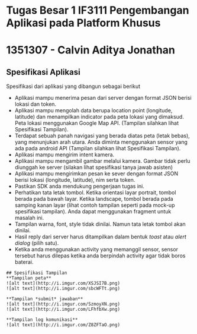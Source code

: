 # Tugas Besar 1 IF3111 Pengembangan Aplikasi pada Platform Khusus
# 1351307 - Calvin Aditya Jonathan
## Spesifikasi Aplikasi

Spesifikasi dari aplikasi yang dibangun sebagai berikut

* Aplikasi mampu menerima pesan dari server dengan format JSON berisi lokasi dan token.
* Aplikasi mampu mengolah data berupa location point (longitude, latitude) dan menampilkan indicator pada peta lokasi yang dimaksud. Peta lokasi menggunakan Google Map API. (Tampilan silahkan lihat Spesifikasi Tampilan).
* Terdapat sebuah panah navigasi yang berada diatas peta (letak bebas), yang menunjukan arah utara. Anda diminta menggunakan sensor yang ada pada android API (Tampilan silahkan lihat Spesifikasi Tampilan).
* Aplikasi mampu mengirim intent kamera.
* Aplikasi mampu mengambil gambar melalui kamera. Gambar tidak perlu diunggah ke server (silakan lihat spesifikasi tanya jawab asisten)
* Aplikasi mampu mengirimkan pesan ke sever dengan format JSON berisi lokasi (longitude, latitude), nim serta token.
* Pastikan SDK anda mendukung pengerjaan tugas ini.
* Perhatikan tata letak tombol. Ketika orientasi layar portrait, tombol berada pada bawah layar. Ketika landscape, tombol berada pada samping kanan layar (lihat contoh tampilan seperti pada mock-up spesifikasi tampilan). Anda dapat menggunakan fragment untuk masalah ini.
* Tampilan warna, font, style tidak dinilai. Namun tata letak tombol akan dinilai.
* Hasil reply dari server harus ditampilkan dalam bentuk *toast* atau *alert dialog* (pilih satu).
* Ketika anda menggunakan activity yang memanggil sensor, sensor tersebut harus dilepas ketika anda berpindah activity agar tidak boros baterai.

```
## Spesifikasi Tampilan
**Tampilan peta**
![alt text](http://i.imgur.com/XSJSI7B.png)
![alt text](http://i.imgur.com/sbcWFTt.png)

**Tampilan *submit* jawaban**
![alt text](http://i.imgur.com/SzmoyXN.png)
![alt text](http://i.imgur.com/LFhfbXw.png)

**Tampilan log komunikasi**
![alt text](http://i.imgur.com/Z8ZFTaO.png)